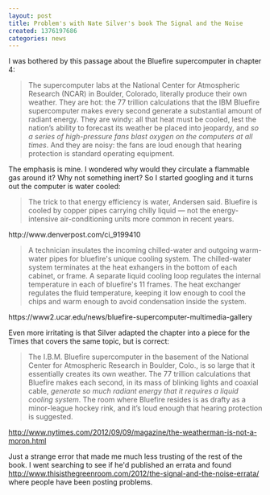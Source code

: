 ```yaml
---
layout: post
title: Problem's with Nate Silver's book The Signal and the Noise
created: 1376197686
categories: news
---
```

I was bothered by this passage about the Bluefire supercomputer in chapter 4: 
<blockquote>The supercomputer labs at the National Center for Atmospheric Research (NCAR) in Boulder, Colorado, literally produce their own weather. They are hot: the 77 trillion calculations that the IBM Bluefire supercomputer makes every second generate a substantial amount of radiant energy. They are windy: all that heat must be cooled, lest the nation’s ability to forecast its weather be placed into jeopardy, and <em>so a series of high-pressure fans blast oxygen on the computers at all times</em>. And they are noisy: the fans are loud enough that hearing protection is standard operating equipment.</blockquote>

The emphasis is mine. I wondered why would they circulate a flammable gas around it? Why not something inert? So I started googling and it turns out the computer is water cooled: 
<blockquote>The trick to that energy efficiency is water, Andersen said. Bluefire is cooled by copper pipes carrying chilly liquid — not the energy-intensive air-conditioning units more common in recent years.</blockquote>
http://www.denverpost.com/ci_9199410

<blockquote>A technician insulates the incoming chilled-water and outgoing warm-water pipes for bluefire's unique cooling system. The chilled-water system terminates at the heat exhangers in the bottom of each cabinet, or frame. A separate liquid cooling loop regulates the internal temperature in each of bluefire's 11 frames. The heat exchanger regulates the fluid temperature, keeping it low enough to cool the chips and warm enough to avoid condensation inside the system.</blockquote>
https://www2.ucar.edu/news/bluefire-supercomputer-multimedia-gallery

Even more irritating is that Silver adapted the chapter into a piece for the Times that covers the same topic, but is correct:
<blockquote>The I.B.M. Bluefire supercomputer in the basement of the National Center for Atmospheric Research in Boulder, Colo., is so large that it essentially creates its own weather. The 77 trillion calculations that Bluefire makes each second, in its mass of blinking lights and coaxial cable, <em>generate so much radiant energy that it requires a liquid cooling system</em>. The room where Bluefire resides is as drafty as a minor-league hockey rink, and it’s loud enough that hearing protection is suggested.</blockquote>

http://www.nytimes.com/2012/09/09/magazine/the-weatherman-is-not-a-moron.html

Just a strange error that made me much less trusting of the rest of the book. I went searching to see if he'd published an errata and found http://www.thisisthegreenroom.com/2012/the-signal-and-the-noise-errata/ where people have been posting problems.
